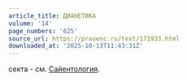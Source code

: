 ```yaml
---
article_title: ДИАНЕТИКА
volume: '14'
page_numbers: '625'
source_url: https://pravenc.ru/text/171933.html
downloaded_at: '2025-10-13T11:43:31Z'
---
```


секта - см. [Сайентология](https://pravenc.ru/text/Сайентология.html).
